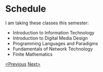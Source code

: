 # Schedule

I am taking these classes this semester:

* Introduction to Information Technology
* Introduction to Digital Media Design
* Programming Languages and Paradigms
* Fundamentals of Network Technology
* Finite Mathematics

[<Previous](Introduction.md) [Next>](Hobbies.md)
